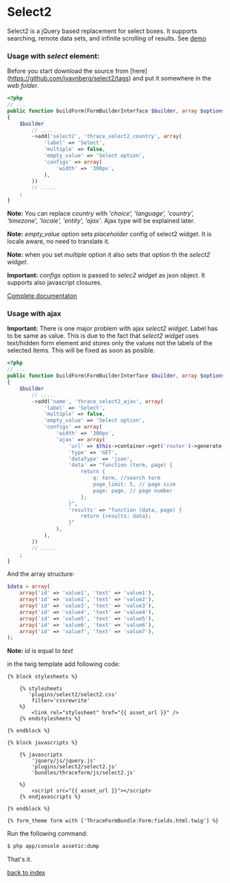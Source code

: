 Select2
=======

Select2 is a jQuery based replacement for select boxes. It supports searching, remote data sets, and infinite scrolling of results. 
See [demo](http://ivaynberg.github.com/select2/)

### Usage with *select* element:

Before you start download the source from [here] (https://github.com/ivaynberg/select2/tags) and put it somewhere in the *web folder*.

``` php
<?php
// ...
public function buildForm(FormBuilderInterface $builder, array $options)
{
    $builder
        // .....
        ->add('select2', 'thrace_select2_country', array(
            'label' => 'Select', 
            'multiple' => false,
            'empty_value' => 'Select option',
            'configs' => array(
                'width' => '300px',
            ),
        ))
		// .....
    ;
}
```

**Note:** You can replace *country* with *'choice', 'language', 'country', 'timezone', 'locale', 'entity', 'ajax'*. Ajax type will be explained later.

**Note:** *empty_value* option sets *placeholder* config of select2 widget. It is locale aware, no need to translate it. 

**Note:** when you set *multiple* option it also sets that option th the *select2 widget*.

**Important:** *configs* option is passed to *selec2 widget* as json object. It supports also javascript closures.

[Complete documentaton](http://ivaynberg.github.com/select2/)


### Usage with ajax

**Important:** There is one major problem with ajax *select2 widget*. Label has to be same as value. 
This is due to the fact that *select2 widget* uses text/hidden form element and stores only the values not the labels of the selected items.
This will be fixed as soon as posible.


``` php
<?php
// ...
public function buildForm(FormBuilderInterface $builder, array $options)
{
    $builder
        // .....
        ->add('name', 'thrace_select2_ajax', array(
            'label' => 'Select', 
            'multiple' => false,
            'empty_value' => 'Select option',
            'configs' => array(
                'width' => '300px',
                'ajax' => array(
                    'url' => $this->container->get('router')->generate('ajax_route', array(), true),
                    'type' => 'GET',
                    'dataType' => 'json',  
                    'data' => "function (term, page) {
                        return {
                            q: term, //search term
                            page_limit: 5, // page size
                            page: page, // page number
                        };
                    }",
                    'results' => "function (data, page) { 
                        return {results: data};
                    }"      
                ),
            ),
        ))
		// .....
    ;
}
```

And the array structure:

``` php
$data = array(
    array('id' => 'value1', 'text' => 'value1'),
    array('id' => 'value2', 'text' => 'value2'),
    array('id' => 'value3', 'text' => 'value3'),
    array('id' => 'value4', 'text' => 'value4'),
    array('id' => 'value5', 'text' => 'value5'),
    array('id' => 'value6', 'text' => 'value6'),
    array('id' => 'value7', 'text' => 'value7'),
);
```

**Note:** *id* is equal to *text*

in the twig template add following code:

``` jinja
{% block stylesheets %}
            
    {% stylesheets
       'plugins/select2/select2.css'
        filter='cssrewrite'
    %}
        <link rel="stylesheet" href="{{ asset_url }}" />
    {% endstylesheets %}

{% endblock %}

{% block javascripts %}

    {% javascripts
        'jquery/js/jquery.js'
        'plugins/select2/select2.js'                    
        'bundles/thraceform/js/select2.js'
   
    %}
        <script src="{{ asset_url }}"></script>
	{% endjavascripts %}

{% endblock %}

{% form_theme form with ['ThraceFormBundle:Form:fields.html.twig'] %}

```
Run the following command:

``` bash
$ php app/console assetic:dump
```

That's it.

[back to index](index.md#list)
